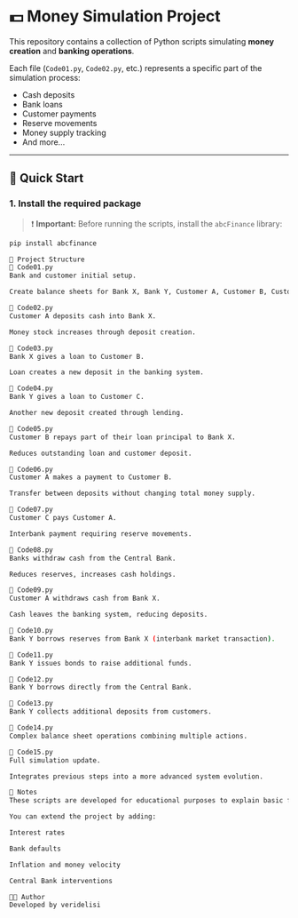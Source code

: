 # 💵 Money Simulation Project

This repository contains a collection of Python scripts simulating **money creation** and **banking operations**.

Each file (`Code01.py`, `Code02.py`, etc.) represents a specific part of the simulation process:

- Cash deposits
- Bank loans
- Customer payments
- Reserve movements
- Money supply tracking
- And more...

---

## 🚀 Quick Start

### 1. Install the required package

> ❗ **Important:** Before running the scripts, install the `abcFinance` library:

```bash
pip install abcfinance

📂 Project Structure
📄 Code01.py
Bank and customer initial setup.

Create balance sheets for Bank X, Bank Y, Customer A, Customer B, Customer C, and Central Bank.

📄 Code02.py
Customer A deposits cash into Bank X.

Money stock increases through deposit creation.

📄 Code03.py
Bank X gives a loan to Customer B.

Loan creates a new deposit in the banking system.

📄 Code04.py
Bank Y gives a loan to Customer C.

Another new deposit created through lending.

📄 Code05.py
Customer B repays part of their loan principal to Bank X.

Reduces outstanding loan and customer deposit.

📄 Code06.py
Customer A makes a payment to Customer B.

Transfer between deposits without changing total money supply.

📄 Code07.py
Customer C pays Customer A.

Interbank payment requiring reserve movements.

📄 Code08.py
Banks withdraw cash from the Central Bank.

Reduces reserves, increases cash holdings.

📄 Code09.py
Customer A withdraws cash from Bank X.

Cash leaves the banking system, reducing deposits.

📄 Code10.py
Bank Y borrows reserves from Bank X (interbank market transaction).

📄 Code11.py
Bank Y issues bonds to raise additional funds.

📄 Code12.py
Bank Y borrows directly from the Central Bank.

📄 Code13.py
Bank Y collects additional deposits from customers.

📄 Code14.py
Complex balance sheet operations combining multiple actions.

📄 Code15.py
Full simulation update.

Integrates previous steps into a more advanced system evolution.

📢 Notes
These scripts are developed for educational purposes to explain basic financial system mechanisms.

You can extend the project by adding:

Interest rates

Bank defaults

Inflation and money velocity

Central Bank interventions

👨‍💻 Author
Developed by veridelisi
